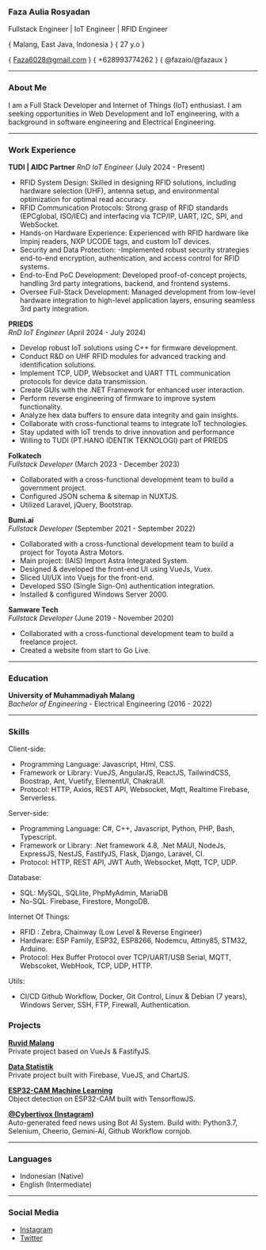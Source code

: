 
### Faza Aulia Rosyadan
Fullstack Engineer | IoT Engineer | RFID Engineer

{ Malang, East Java, Indonesia } { 27 y.o }

{ Faza6028@gmail.com } { +628993774262 } { @fazaio/@fazaux } 

---
### About Me
I am a Full Stack Developer and Internet of Things (IoT) enthusiast. I am seeking opportunities in Web Development and IoT engineering, with a background in software engineering and Electrical Engineering.

---
### Work Experience
**TUDI | AIDC Partner** 
*RnD IoT Engineer* (July 2024 - Present)  
- RFID System Design: Skilled in designing RFID solutions, including hardware selection (UHF), antenna setup, and environmental optimization for optimal read accuracy.
- RFID Communication Protocols: Strong grasp of RFID standards (EPCglobal, ISO/IEC) and interfacing via TCP/IP, UART, I2C, SPI, and WebSocket.
- Hands-on Hardware Experience: Experienced with RFID hardware like Impinj readers, NXP UCODE tags, and custom IoT devices.
- Security and Data Protection: -Implemented robust security strategies end-to-end encryption, authentication, and access control for RFID systems.
- End-to-End PoC Development: Developed proof-of-concept projects, handling 3rd party integrations, backend, and frontend systems.
- Oversee Full-Stack Development: Managed development from low-level hardware integration to high-level application layers, ensuring seamless 3rd party integration.

**PRIEDS**  
*RnD IoT Engineer* (April 2024 - July 2024)  
- Develop robust IoT solutions using C++ for firmware development.
- Conduct R&D on UHF RFID modules for advanced tracking and identification solutions.
- Implement TCP, UDP, Websocket and UART TTL communication protocols for device data transmission.
- Create GUIs with the .NET Framework for enhanced user interaction.
- Perform reverse engineering of firmware to improve system functionality.
- Analyze hex data buffers to ensure data integrity and gain insights.
- Collaborate with cross-functional teams to integrate IoT technologies.
- Stay updated with IoT trends to drive innovation and performance
- Willing to TUDI (PT.HANO IDENTIK TEKNOLOGI) part of PRIEDS

**Folkatech**  
*Fullstack Developer* (March 2023 - December 2023)  
- Collaborated with a cross-functional development team to build a government project.
- Configured JSON schema & sitemap in NUXTJS.
- Utilized Laravel, jQuery, Bootstrap.

**Bumi.ai**  
*Fullstack Developer* (September 2021 - September 2022)  
- Collaborated with a cross-functional development team to build a project for Toyota Astra Motors.
- Main project: (IAIS) Import Astra Integrated System.
- Designed & developed the front-end UI using VueJs, Vuex.
- Sliced UI/UX into Vuejs for the front-end.
- Developed SSO (Single Sign-On) authentication integration.
- Installed & configured Windows Server 2000.

**Samware Tech**  
*Fullstack Developer* (June 2019 - November 2020)  
- Collaborated with a cross-functional development team to build a freelance project.
- Created a website from start to Go Live.

---
### Education

**University of Muhammadiyah Malang**  
*Bachelor of Engineering* - Electrical Engineering (2016 - 2022)

---
### Skills
Client-side:
- Programming Language: Javascript, Html, CSS.
- Framework or Library: VueJS, AngularJS, ReactJS, TailwindCSS, Boostrap, Ant, Vuetify, ElementUI, ChakraUI.
- Protocol: HTTP, Axios, REST API, Websocket, Mqtt, Realtime Firebase, Serverless.

Server-side:
 - Programming Language: C#, C++, Javascript, Python, PHP, Bash, Typescript.
 - Framework or Library: .Net framework 4.8, .Net MAUI, NodeJs, ExpressJS, NestJS, FastifyJS, Flask, Django, Laravel, CI.
 - Protocol: HTTP, REST API, JWT Auth, Websocket, Mqtt, TCP, UDP.

Database:
 - SQL: MySQL, SQLlite, PhpMyAdmin, MariaDB
 - No-SQL: Firebase, Firestore, MongoDB.
 
Internet Of Things:
 - RFID : Zebra, Chainway (Low Level & Reverse Engineer)
 - Hardware: ESP Family, ESP32, ESP8266, Nodemcu, Attiny85, STM32, Arduino.
 - Protocol: Hex Buffer Protocol over TCP/UART/USB Serial, MQTT, Webscoket, WebHook, TCP, UDP, HTTP. 

Utils:
 - CI/CD Github Workflow, Docker, Git Control, Linux & Debian (7 years), Windows Server,  SSH, FTP, Firewall, Authentication.

### Projects

**[Ruvid Malang](https://ruvid-malang.web.app)**  
Private project based on VueJs & FastifyJS.

**[Data Statistik](https://datastatistik.web.app)**  
Private project built with Firebase, VueJS, and ChartJS.

**[ESP32-CAM Machine Learning](https://github.com/fazaio/ESP32-CAM-Machine-Learning)**  
Object detection on ESP32-CAM built with TensorflowJS.

**[@Cybertivox (Instagram)](https://Instagram.com/cybertivox)**  
Auto-generated feed news using Bot AI System. 
Build with: Python3.7, Selenium, Cheerio, Gemini-AI, Github Workflow cornjob.

---

### Languages

- Indonesian (Native)
- English (Intermediate)

---

### Social Media

- [Instagram](https://instagram.com/fazaux) 
- [Twitter](https://twitter.com/fazaux)
